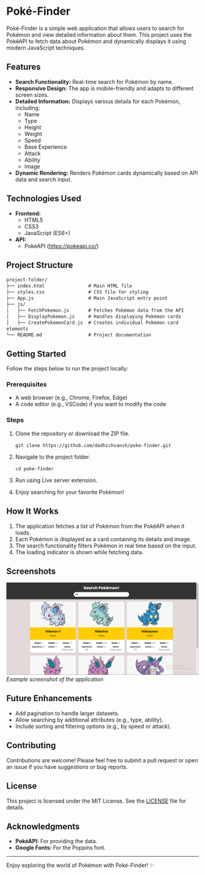 # Poké-Finder

Poké-Finder is a simple web application that allows users to search for Pokémon and view detailed information about them. This project uses the PokéAPI to fetch data about Pokémon and dynamically displays it using modern JavaScript techniques.

## Features

- **Search Functionality:** Real-time search for Pokémon by name.
- **Responsive Design:** The app is mobile-friendly and adapts to different screen sizes.
- **Detailed Information:** Displays various details for each Pokémon, including:
  - Name
  - Type
  - Height
  - Weight
  - Speed
  - Base Experience
  - Attack
  - Ability
  - Image
- **Dynamic Rendering:** Renders Pokémon cards dynamically based on API data and search input.

## Technologies Used

- **Frontend:**
  - HTML5
  - CSS3
  - JavaScript (ES6+)
- **API:**
  - PokéAPI (https://pokeapi.co/)

## Project Structure

```
project-folder/
├── index.html                # Main HTML file
├── styles.css                # CSS file for styling
├── App.js                    # Main JavaScript entry point
├── js/
│   ├── FetchPokemon.js       # Fetches Pokémon data from the API
│   ├── DisplayPokemon.js     # Handles displaying Pokémon cards
│   ├── CreatePokemonCard.js  # Creates individual Pokémon card elements
└── README.md                 # Project documentation
```

## Getting Started

Follow the steps below to run the project locally:

### Prerequisites

- A web browser (e.g., Chrome, Firefox, Edge)
- A code editor (e.g., VSCode) if you want to modify the code

### Steps

1. Clone the repository or download the ZIP file.
   ```
   git clone https://github.com/dadhichvansh/poke-finder.git
   ```

2. Navigate to the project folder.
   ```
   cd poke-finder
   ```

3. Run using Live server extension.

4. Enjoy searching for your favorite Pokémon!

## How It Works

1. The application fetches a list of Pokémon from the PokéAPI when it loads.
2. Each Pokémon is displayed as a card containing its details and image.
3. The search functionality filters Pokémon in real time based on the input.
4. The loading indicator is shown while fetching data.

## Screenshots

![Poké-Finder Screenshot](./screenshots/PokemonSnippet.PNG)
*Example screenshot of the application*

## Future Enhancements

- Add pagination to handle larger datasets.
- Allow searching by additional attributes (e.g., type, ability).
- Include sorting and filtering options (e.g., by speed or attack).

## Contributing

Contributions are welcome! Please feel free to submit a pull request or open an issue if you have suggestions or bug reports.

## License

This project is licensed under the MIT License. See the [LICENSE](LICENSE) file for details.

## Acknowledgments

- **PokéAPI:** For providing the data.
- **Google Fonts:** For the Poppins font.

---

Enjoy exploring the world of Pokémon with Poké-Finder! ✨
